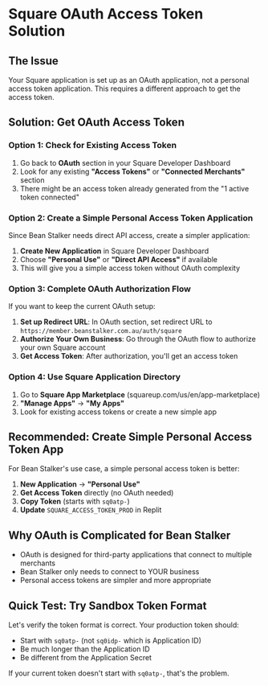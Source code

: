 # Square OAuth Access Token Solution

## The Issue
Your Square application is set up as an OAuth application, not a personal access token application. This requires a different approach to get the access token.

## Solution: Get OAuth Access Token

### Option 1: Check for Existing Access Token
1. Go back to **OAuth** section in your Square Developer Dashboard
2. Look for any existing **"Access Tokens"** or **"Connected Merchants"** section
3. There might be an access token already generated from the "1 active token connected"

### Option 2: Create a Simple Personal Access Token Application
Since Bean Stalker needs direct API access, create a simpler application:

1. **Create New Application** in Square Developer Dashboard
2. Choose **"Personal Use"** or **"Direct API Access"** if available
3. This will give you a simple access token without OAuth complexity

### Option 3: Complete OAuth Authorization Flow
If you want to keep the current OAuth setup:

1. **Set up Redirect URL**: In OAuth section, set redirect URL to `https://member.beanstalker.com.au/auth/square`
2. **Authorize Your Own Business**: Go through the OAuth flow to authorize your own Square account
3. **Get Access Token**: After authorization, you'll get an access token

### Option 4: Use Square Application Directory
1. Go to **Square App Marketplace** (squareup.com/us/en/app-marketplace)
2. **"Manage Apps"** → **"My Apps"**
3. Look for existing access tokens or create a new simple app

## Recommended: Create Simple Personal Access Token App

For Bean Stalker's use case, a simple personal access token is better:

1. **New Application** → **"Personal Use"**
2. **Get Access Token** directly (no OAuth needed)
3. **Copy Token** (starts with `sq0atp-`)
4. **Update** `SQUARE_ACCESS_TOKEN_PROD` in Replit

## Why OAuth is Complicated for Bean Stalker
- OAuth is designed for third-party applications that connect to multiple merchants
- Bean Stalker only needs to connect to YOUR business
- Personal access tokens are simpler and more appropriate

## Quick Test: Try Sandbox Token Format
Let's verify the token format is correct. Your production token should:
- Start with `sq0atp-` (not `sq0idp-` which is Application ID)
- Be much longer than the Application ID
- Be different from the Application Secret

If your current token doesn't start with `sq0atp-`, that's the problem.
